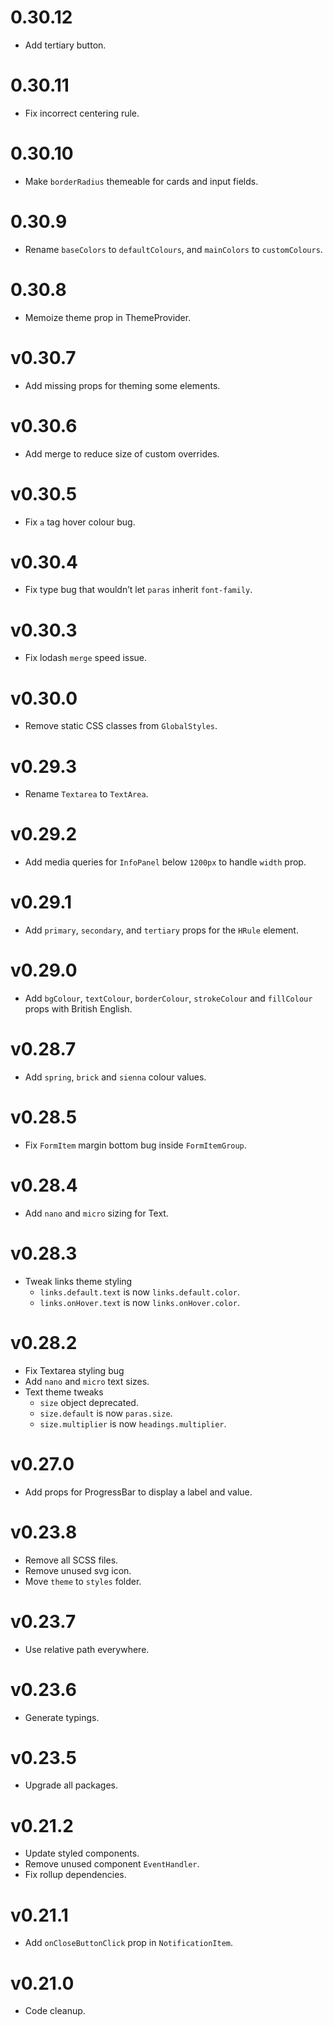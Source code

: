 # 0.30.12
- Add tertiary button.

# 0.30.11
- Fix incorrect centering rule.

# 0.30.10
- Make `borderRadius` themeable for cards and input fields.

# 0.30.9
- Rename `baseColors` to `defaultColours`, and `mainColors` to `customColours`.

# 0.30.8
- Memoize theme prop in ThemeProvider.

# v0.30.7
- Add missing props for theming some elements.

# v0.30.6
- Add merge to reduce size of custom overrides.

# v0.30.5
- Fix `a` tag hover colour bug.

# v0.30.4
- Fix type bug that wouldn’t let `paras` inherit `font-family`. 

# v0.30.3
- Fix lodash `merge` speed issue. 

# v0.30.0
- Remove static CSS classes from `GlobalStyles`.

# v0.29.3
- Rename `Textarea` to `TextArea`.

# v0.29.2
- Add media queries for `InfoPanel` below `1200px` to handle `width` prop.

# v0.29.1
- Add `primary`, `secondary`, and `tertiary` props for the `HRule` element.

# v0.29.0
- Add `bgColour`, `textColour`, `borderColour`, `strokeColour` and `fillColour` props with British English.

# v0.28.7
- Add `spring`, `brick` and `sienna` colour values.

# v0.28.5
- Fix `FormItem` margin bottom bug inside `FormItemGroup`. 

# v0.28.4
- Add `nano` and `micro` sizing for Text.

# v0.28.3
- Tweak links theme styling
  -  `links.default.text` is now `links.default.color`.
  -  `links.onHover.text` is now `links.onHover.color`.

# v0.28.2
- Fix Textarea styling bug
- Add `nano` and `micro` text sizes.
- Text theme tweaks
  -  `size` object deprecated.
  -  `size.default` is now `paras.size`.
  -  `size.multiplier` is now `headings.multiplier`.


# v0.27.0
- Add props for ProgressBar to display a label and value.


# v0.23.8
- Remove all SCSS files.
- Remove unused svg icon.
- Move `theme` to `styles` folder.


# v0.23.7
- Use relative path everywhere.


# v0.23.6
- Generate typings.


# v0.23.5
- Upgrade all packages.


# v0.21.2
- Update styled components.
- Remove unused component `EventHandler`.
- Fix rollup dependencies.


# v0.21.1
- Add `onCloseButtonClick` prop in `NotificationItem`.


# v0.21.0
- Code cleanup.
